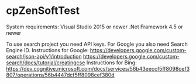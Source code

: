 # cpZenSoftTest

System requirements:
Visual Studio 2015 or newer
.Net Framework 4.5 or newer

To use search project you need API keys. For Google you also need Search Engine ID.
Instructions for Google:
https://developers.google.com/custom-search/json-api/v1/introduction
https://developers.google.com/custom-search/docs/tutorial/creatingcse
Instructions for Bing:
https://dev.cognitive.microsoft.com/docs/services/56b43eeccf5ff8098cef3807/operations/56b4447dcf5ff8098cef380d
